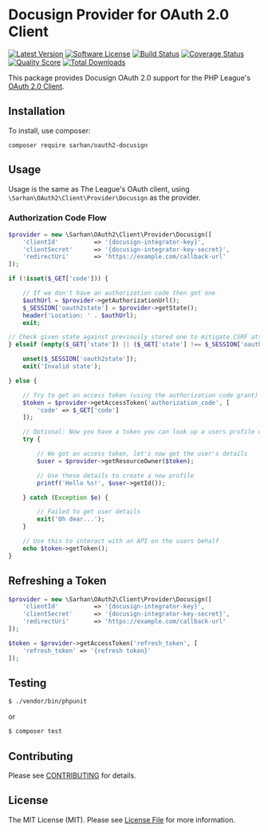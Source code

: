 # Docusign Provider for OAuth 2.0 Client

[![Latest Version](https://img.shields.io/github/release/AlaaSarhan/oauth2-docusign.svg?style=flat-square)](https://github.com/AlaaSarhan/oauth2-docusign/releases)
[![Software License](https://img.shields.io/badge/license-MIT-brightgreen.svg?style=flat-square)](LICENSE.md)
[![Build Status](https://img.shields.io/scrutinizer/build/g/AlaaSarhan/oauth2-docusign.svg)](https://packagist.org/packages/sarhan/oauth2-docusign)
[![Coverage Status](https://img.shields.io/scrutinizer/coverage/g/AlaaSarhan/oauth2-docusign.svg?style=flat-square)](https://scrutinizer-ci.com/g/AlaaSarhan/oauth2-docusign/code-structure)
[![Quality Score](https://img.shields.io/scrutinizer/g/AlaaSarhan/oauth2-docusign.svg?style=flat-square)](https://scrutinizer-ci.com/g/AlaaSarhan/oauth2-docusign)
[![Total Downloads](https://img.shields.io/packagist/dt/sarhan/oauth2-docusign.svg?style=flat-square)](https://packagist.org/packages/sarhan/oauth2-docusign)

This package provides Docusign OAuth 2.0 support for the PHP League's [OAuth 2.0 Client](https://github.com/thephpleague/oauth2-client).

## Installation

To install, use composer:

```
composer require sarhan/oauth2-docusign
```

## Usage

Usage is the same as The League's OAuth client, using `\Sarhan\OAuth2\Client\Provider\Docusign` as the provider.

### Authorization Code Flow

```php
$provider = new \Sarhan\OAuth2\Client\Provider\Docusign([
    'clientId'          => '{docusign-integrator-key}',
    'clientSecret'      => '{docusign-integrator-key-secret}',
    'redirectUri'       => 'https://example.com/callback-url'
]);

if (!isset($_GET['code'])) {

    // If we don't have an authorization code then get one
    $authUrl = $provider->getAuthorizationUrl();
    $_SESSION['oauth2state'] = $provider->getState();
    header('Location: ' . $authUrl);
    exit;

// Check given state against previously stored one to mitigate CSRF attack
} elseif (empty($_GET['state']) || ($_GET['state'] !== $_SESSION['oauth2state'])) {

    unset($_SESSION['oauth2state']);
    exit('Invalid state');

} else {

    // Try to get an access token (using the authorization code grant)
    $token = $provider->getAccessToken('authorization_code', [
        'code' => $_GET['code']
    ]);

    // Optional: Now you have a token you can look up a users profile data
    try {

        // We got an access token, let's now get the user's details
        $user = $provider->getResourceOwner($token);

        // Use these details to create a new profile
        printf('Hello %s!', $user->getId());

    } catch (Exception $e) {

        // Failed to get user details
        exit('Oh dear...');
    }

    // Use this to interact with an API on the users behalf
    echo $token->getToken();
}
```

## Refreshing a Token
```php
$provider = new \Sarhan\OAuth2\Client\Provider\Docusign([
    'clientId'          => '{docusign-integrator-key}',
    'clientSecret'      => '{docusign-integrator-key-secret}',
    'redirectUri'       => 'https://example.com/callback-url'
]);

$token = $provider->getAccessToken('refresh_token', [
	'refresh_token' => '{refresh token}'
]);
```

## Testing

```bash
$ ./vendor/bin/phpunit
```

or

```bash
$ composer test
```

## Contributing

Please see [CONTRIBUTING](https://github.com/AlaaSarhan/oauth2-docusign/blob/master/CONTRIBUTING.md) for details.


## License

The MIT License (MIT). Please see [License File](https://github.com/AlaaSarhan/oauth2-docusign/blob/master/LICENSE) for more information.